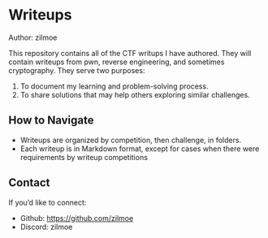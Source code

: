 # Writeups
Author: zilmoe

This repository contains all of the CTF writups I have authored. They will contain writeups from pwn, reverse engineering, and sometimes cryptography. They serve two purposes:

1. To document my learning and problem-solving process.
2. To share solutions that may help others exploring similar challenges.

## How to Navigate
- Writeups are organized by competition, then challenge, in folders.
- Each writeup is in Markdown format, except for cases when there were requirements by writeup competitions

## Contact
If you’d like to connect:
- Github: https://github.com/zilmoe
- Discord: zilmoe
